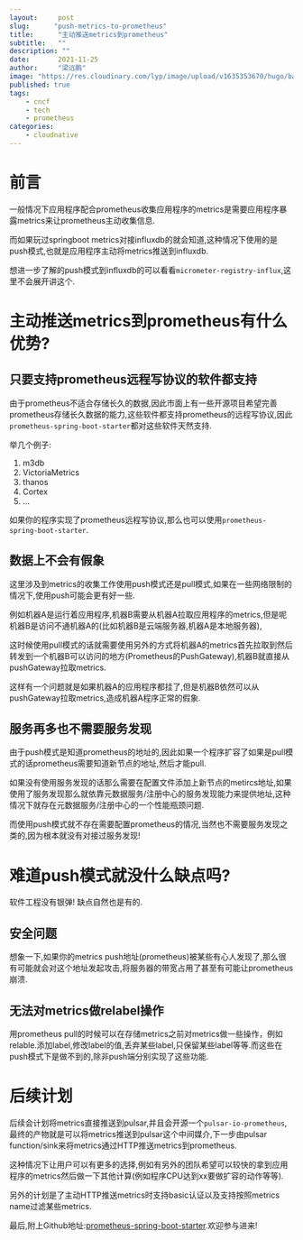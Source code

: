 ```yaml
---
layout:     post 
slug:      "push-metrics-to-prometheus"
title:      "主动推送metrics到prometheus"
subtitle:   ""
description: ""
date:       2021-11-25
author:     "梁远鹏"
image: "https://res.cloudinary.com/lyp/image/upload/v1635353670/hugo/banner/pexels-helena-lopes-2253275.jpg"
published: true
tags:
    - cncf 
    - tech
    - prometheus
categories: 
    - cloudnative
---
```


# 前言  

一般情况下应用程序配合prometheus收集应用程序的metrics是需要应用程序暴露metrics来让prometheus主动收集信息.  

而如果玩过springboot metrics对接influxdb的就会知道,这种情况下使用的是push模式,也就是应用程序主动将metrics推送到influxdb.  

想进一步了解的push模式到influxdb的可以看看`micrometer-registry-influx`,这里不会展开讲这个.  

# 主动推送metrics到prometheus有什么优势?  

## 只要支持prometheus远程写协议的软件都支持  

由于prometheus不适合存储长久的数据,因此市面上有一些开源项目希望完善prometheus存储长久数据的能力,这些软件都支持prometheus的远程写协议,因此`prometheus-spring-boot-starter`都对这些软件天然支持.  

举几个例子:  

1. m3db  
2. VictoriaMetrics
3. thanos
4. Cortex
5. ...

如果你的程序实现了prometheus远程写协议,那么也可以使用`prometheus-spring-boot-starter`.

## 数据上不会有假象

这里涉及到metrics的收集工作使用push模式还是pull模式,如果在一些网络限制的情况下,使用push可能会更有好一些.  

例如机器A是运行着应用程序,机器B需要从机器A拉取应用程序的metrics,但是呢机器B是访问不通机器A的(比如机器B是云端服务器,机器A是本地服务器),  

这时候使用pull模式的话就需要使用另外的方式将机器A的metrics首先拉取到然后转发到一个机器B可以访问的地方(Prometheus的PushGateway),机器B就直接从pushGateway拉取metrics.  

这样有一个问题就是如果机器A的应用程序都挂了,但是机器B依然可以从pushGateway拉取metrics,造成机器A程序正常的假象.  

## 服务再多也不需要服务发现  

由于push模式是知道prometheus的地址的,因此如果一个程序扩容了如果是pull模式的话prometheus需要知道新节点的地址,然后才能pull.  

如果没有使用服务发现的话那么需要在配置文件添加上新节点的metircs地址,如果使用了服务发现那么就依靠元数据服务/注册中心的服务发现能力来提供地址,这种情况下就存在元数据服务/注册中心的一个性能瓶颈问题.

而使用push模式就不存在需要配置prometheus的情况,当然也不需要服务发现之类的,因为根本就没有对接过服务发现!

# 难道push模式就没什么缺点吗?  

软件工程没有银弹! 缺点自然也是有的.

## 安全问题

想象一下,如果你的metrics push地址(prometheus)被某些有心人发现了,那么很有可能就会对这个地址发起攻击,将服务器的带宽占用了甚至有可能让prometheus崩溃.  

## 无法对metrics做relabel操作  

用prometheus pull的时候可以在存储metrics之前对metrics做一些操作，例如relable.添加label,修改label的值,丢弃某些label,只保留某些label等等.而这些在push模式下是做不到的,除非push端分别实现了这些功能.

# 后续计划  

后续会计划将metrics直接推送到pulsar,并且会开源一个`pulsar-io-prometheus`,最终的产物就是可以将metrics推送到pulsar这个中间媒介,下一步由pulsar function/sink来将metrics通过HTTP推送metrics到prometheus.  

这种情况下让用户可以有更多的选择,例如有另外的团队希望可以较快的拿到应用程序的metrics然后做一下其他计算(例如程序CPU达到xx要做扩容的动作等等).  

另外的计划是了主动HTTP推送metrics时支持basic认证以及支持按照metrics name过滤某些metrics.  

最后,附上Github地址:[prometheus-spring-boot-starter](https://github.com/yunhorn/prometheus-spring-boot-starter).欢迎参与进来!
